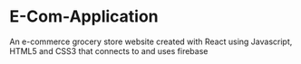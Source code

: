 # E-Com-Application
 An e-commerce grocery store website created with React using Javascript, HTML5 and CSS3 that connects to and uses firebase
